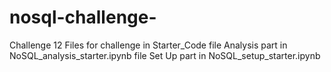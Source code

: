 # nosql-challenge-
Challenge 12
Files for challenge in Starter_Code file
Analysis part in NoSQL_analysis_starter.ipynb file
Set Up part in NoSQL_setup_starter.ipynb
